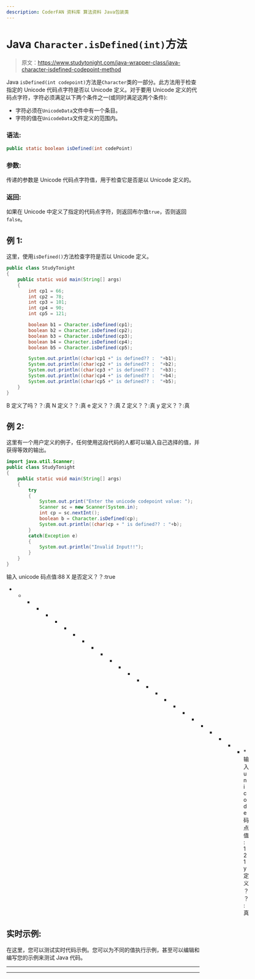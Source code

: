 ```yaml
---
description: CoderFAN 资料库 算法资料 Java包装类
---
```


# Java `Character.isDefined(int)`方法

> 原文：<https://www.studytonight.com/java-wrapper-class/java-character-isdefined-codepoint-method>

Java `isDefined(int codepoint)`方法是`Character`类的一部分。此方法用于检查指定的 Unicode 代码点字符是否以 Unicode 定义。对于要用 Unicode 定义的代码点字符，字符必须满足以下两个条件之一(或同时满足这两个条件):

*   字符必须在`UnicodeData`文件中有一个条目。
*   字符的值在`UnicodeData`文件定义的范围内。

### 语法:

```java
public static boolean isDefined(int codePoint) 
```

### 参数:

传递的参数是 Unicode 代码点字符值，用于检查它是否是以 Unicode 定义的。

### 返回:

如果在 Unicode 中定义了指定的代码点字符，则返回布尔值`true`，否则返回`false`。

## 例 1:

这里，使用`isDefined()`方法检查字符是否以 Unicode 定义。

```java
public class StudyTonight
{  
	public static void main(String[] args)
	{  
		int cp1 = 66;  
		int cp2 = 78;  
		int cp3 = 101;  
		int cp4 = 90;   
		int cp5 = 121;  

		boolean b1 = Character.isDefined(cp1);  
		boolean b2 = Character.isDefined(cp2);  
		boolean b3 = Character.isDefined(cp3);  
		boolean b4 = Character.isDefined(cp4);  
		boolean b5 = Character.isDefined(cp5);  

		System.out.println((char)cp1 +" is defined?? :  "+b1);  
		System.out.println((char)cp2 +" is defined?? :  "+b2);   
		System.out.println((char)cp3 +" is defined?? :  "+b3);   
		System.out.println((char)cp4 +" is defined?? :  "+b4);   
		System.out.println((char)cp5 +" is defined?? :  "+b5);   
	}  
} 
```

B 定义了吗？？:真
N 定义？？:真
e 定义？？:真
Z 定义？？:真
y 定义？？:真

## 例 2:

这里有一个用户定义的例子，任何使用这段代码的人都可以输入自己选择的值，并获得等效的输出。

```java
import java.util.Scanner; 
public class StudyTonight
{  
	public static void main(String[] args)
	{  
		try
		{
			System.out.print("Enter the unicode codepoint value: ");  
			Scanner sc = new Scanner(System.in);         
			int cp = sc.nextInt();  
			boolean b = Character.isDefined(cp);
			System.out.println((char)cp + " is defined?? : "+b);
		}
		catch(Exception e)
		{
			System.out.println("Invalid Input!!");
		}
	}  
} 
```

输入 unicode 码点值:88
X 是否定义？？:true
* * * * * * * * * * * * * * * * * * * * * * * * * * *输入 unicode 码点值:121
y 定义？？:真

## 实时示例:

在这里，您可以测试实时代码示例。您可以为不同的值执行示例，甚至可以编辑和编写您的示例来测试 Java 代码。

* * *

* * *